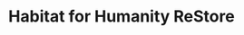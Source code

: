 ---
title: "Habitat for Humanity ReStore"
url: /syracuse/habitat-for-humanity-restore/
shop: charity
---